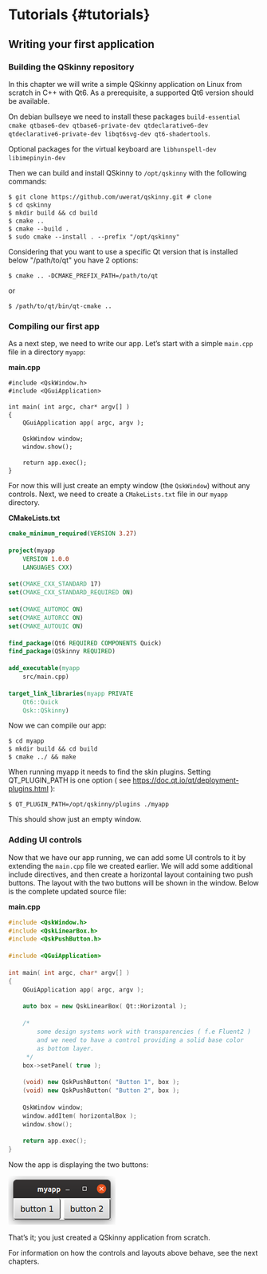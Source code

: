# Tutorials {#tutorials}

## Writing your first application

### Building the QSkinny repository

In this chapter we will write a simple QSkinny application on Linux from scratch in C++ with Qt6.
As a prerequisite, a supported Qt6 version should be available.

On debian bullseye we need to install these packages
`build-essential cmake qtbase6-dev qtbase6-private-dev qtdeclarative6-dev qtdeclarative6-private-dev libqt6svg-dev qt6-shadertools`.

Optional packages for the virtual keyboard are `libhunspell-dev libimepinyin-dev`

Then we can build and install QSkinny to `/opt/qskinny` with the following commands:

```shell
$ git clone https://github.com/uwerat/qskinny.git # clone
$ cd qskinny
$ mkdir build && cd build
$ cmake ..
$ cmake --build .
$ sudo cmake --install . --prefix "/opt/qskinny"
```

Considering that you want to use a specific Qt version that is installed below "/path/to/qt"
you have 2 options:

```shell
$ cmake .. -DCMAKE_PREFIX_PATH=/path/to/qt
```

or

```shell
$ /path/to/qt/bin/qt-cmake ..
```

### Compiling our first app

As a next step, we need to write our app. Let’s start with a simple `main.cpp` file in a directory `myapp`:

**main.cpp**

```
#include <QskWindow.h>
#include <QGuiApplication>

int main( int argc, char* argv[] )
{
    QGuiApplication app( argc, argv );

    QskWindow window;
    window.show();

    return app.exec();
}
```

For now this will just create an empty window (the `QskWindow`) without any controls.
Next, we need to create a `CMakeLists.txt` file in our `myapp` directory.

**CMakeLists.txt**

```cmake
cmake_minimum_required(VERSION 3.27)

project(myapp
    VERSION 1.0.0
    LANGUAGES CXX)

set(CMAKE_CXX_STANDARD 17)
set(CMAKE_CXX_STANDARD_REQUIRED ON)

set(CMAKE_AUTOMOC ON)
set(CMAKE_AUTORCC ON)
set(CMAKE_AUTOUIC ON)

find_package(Qt6 REQUIRED COMPONENTS Quick)
find_package(QSkinny REQUIRED)

add_executable(myapp
    src/main.cpp)

target_link_libraries(myapp PRIVATE
    Qt6::Quick
    Qsk::QSkinny)
```

Now we can compile our app:

```shell
$ cd myapp
$ mkdir build && cd build
$ cmake ../ && make
```

When running myapp it needs to find the skin plugins. Setting QT_PLUGIN_PATH is one
option ( see https://doc.qt.io/qt/deployment-plugins.html ):

```shell
$ QT_PLUGIN_PATH=/opt/qskinny/plugins ./myapp
```

This should show just an empty window.

### Adding UI controls

Now that we have our app running, we can add some UI controls to it by extending the `main.cpp` file we created earlier.
We will add some additional include directives, and then create a horizontal layout containing two push buttons.
The layout with the two buttons will be shown in the window. Below is the complete updated source file:

**main.cpp**

```cpp
#include <QskWindow.h>
#include <QskLinearBox.h>
#include <QskPushButton.h>

#include <QGuiApplication>

int main( int argc, char* argv[] )
{
    QGuiApplication app( argc, argv );

    auto box = new QskLinearBox( Qt::Horizontal );

    /*
        some design systems work with transparencies ( f.e Fluent2 )
        and we need to have a control providing a solid base color
        as bottom layer.
     */
    box->setPanel( true );

    (void) new QskPushButton( "Button 1", box );
    (void) new QskPushButton( "Button 2", box );

    QskWindow window;
    window.addItem( horizontalBox );
    window.show();

    return app.exec();
}
```

Now the app is displaying the two buttons:

![An app showing two buttons](/doc/images/tutorials/writing-first-application.png)

That’s it; you just created a QSkinny application from scratch.

For information on how the controls and layouts above behave, see the next chapters.
